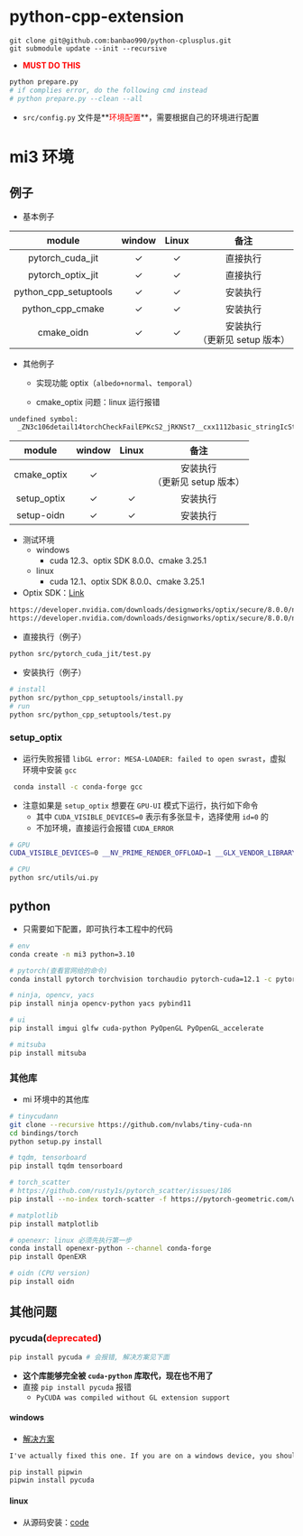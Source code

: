 # python-cpp-extension

```
git clone git@github.com:banbao990/python-cplusplus.git
git submodule update --init --recursive
```

+ **<span style="color:red">MUST DO THIS</span>**
```bash
python prepare.py
# if complies error, do the following cmd instead
# python prepare.py --clean --all
```

+ `src/config.py` 文件是**<span style="color:red">环境配置</span>**，需要根据自己的环境进行配置



# mi3 环境

## 例子

+ 基本例子

|        module         |    window    |    Linux     |                备注                 |
| :-------------------: | :----------: | :----------: | :---------------------------------: |
|   pytorch_cuda_jit    | $\checkmark$ | $\checkmark$ |              直接执行               |
|   pytorch_optix_jit   | $\checkmark$ | $\checkmark$ |              直接执行               |
| python_cpp_setuptools | $\checkmark$ | $\checkmark$ |              安装执行               |
|   python_cpp_cmake    | $\checkmark$ | $\checkmark$ |              安装执行               |
|      cmake_oidn       | $\checkmark$ | $\checkmark$ | 安装执行<br />（更新见 setup 版本） |

+ 其他例子
  + 实现功能 optix（`albedo+normal`、`temporal`）

  + cmake_optix 问题：linux 运行报错


```txt
undefined symbol:
  _ZN3c106detail14torchCheckFailEPKcS2_jRKNSt7__cxx1112basic_stringIcSt11char_traitsIcESaIcEEE
```

|   module    |    window    |    Linux     |                备注                 |
| :---------: | :----------: | :----------: | :---------------------------------: |
| cmake_optix | $\checkmark$ |              | 安装执行<br />（更新见 setup 版本） |
| setup_optix | $\checkmark$ | $\checkmark$ |              安装执行               |
| setup-oidn  | $\checkmark$ | $\checkmark$ |              安装执行               |

+ 测试环境
  + windows
    + cuda 12.3、optix SDK 8.0.0、cmake 3.25.1
  + linux
    + cuda 12.1、optix SDK 8.0.0、cmake 3.25.1
+ Optix SDK：[Link](https://developer.nvidia.com/designworks/optix/download)


```txt
https://developer.nvidia.com/downloads/designworks/optix/secure/8.0.0/nvidia-optix-sdk-8.0.0-win64.exe
https://developer.nvidia.com/downloads/designworks/optix/secure/8.0.0/nvidia-optix-sdk-8.0.0-linux64-x86_64.sh
```

+ 直接执行（例子）

```bash
python src/pytorch_cuda_jit/test.py
```

+ 安装执行（例子）

```bash
# install
python src/python_cpp_setuptools/install.py
# run
python src/python_cpp_setuptools/test.py
```



### setup_optix

+ 运行失败报错 `libGL error: MESA-LOADER: failed to open swrast`，虚拟环境中安装 `gcc`

```bash
 conda install -c conda-forge gcc
```

+ 注意如果是 `setup_optix` 想要在 `GPU-UI` 模式下运行，执行如下命令
  + 其中 `CUDA_VISIBLE_DEVICES=0` 表示有多张显卡，选择使用 `id=0` 的
  + 不加环境，直接运行会报错 `CUDA_ERROR`

```bash
# GPU
CUDA_VISIBLE_DEVICES=0 __NV_PRIME_RENDER_OFFLOAD=1 __GLX_VENDOR_LIBRARY_NAME=nvidia python src/utils/ui.py --ui

# CPU
python src/utils/ui.py
```




## python

+ 只需要如下配置，即可执行本工程中的代码

```bash
# env
conda create -n mi3 python=3.10
```

```bash
# pytorch(查看官网给的命令)
conda install pytorch torchvision torchaudio pytorch-cuda=12.1 -c pytorch -c nvidia

# ninja, opencv, yacs
pip install ninja opencv-python yacs pybind11

# ui
pip install imgui glfw cuda-python PyOpenGL PyOpenGL_accelerate

# mitsuba
pip install mitsuba
```



### 其他库

+ mi 环境中的其他库

```bash
# tinycudann
git clone --recursive https://github.com/nvlabs/tiny-cuda-nn
cd bindings/torch
python setup.py install

# tqdm, tensorboard
pip install tqdm tensorboard

# torch_scatter
# https://github.com/rusty1s/pytorch_scatter/issues/186
pip install --no-index torch-scatter -f https://pytorch-geometric.com/whl/torch-2.1.0+cu121.html

# matplotlib
pip install matplotlib

# openexr: linux 必须先执行第一步
conda install openexr-python --channel conda-forge
pip install OpenEXR

# oidn (CPU version)
pip install oidn
```



## 其他问题

### pycuda(<span style="color:red">deprecated</span>)

```bash
pip install pycuda # 会报错, 解决方案见下面
```

+ **这个库能够完全被 `cuda-python` 库取代，现在也不用了**
+ 直接 `pip install pycuda` 报错
  +  `PyCUDA was compiled without GL extension support`

#### windows

+ [解决方案](https://github.com/harskish/ganspace/issues/43)

```txt
I've actually fixed this one. If you are on a windows device, you should pip install pipwin, then use pipwin to install pycuda. And then it installs it correctly.
```

```bash
pip install pipwin
pipwin install pycuda
```

#### linux

+ 从源码安装：[code](https://github.com/inducer/pycuda)
